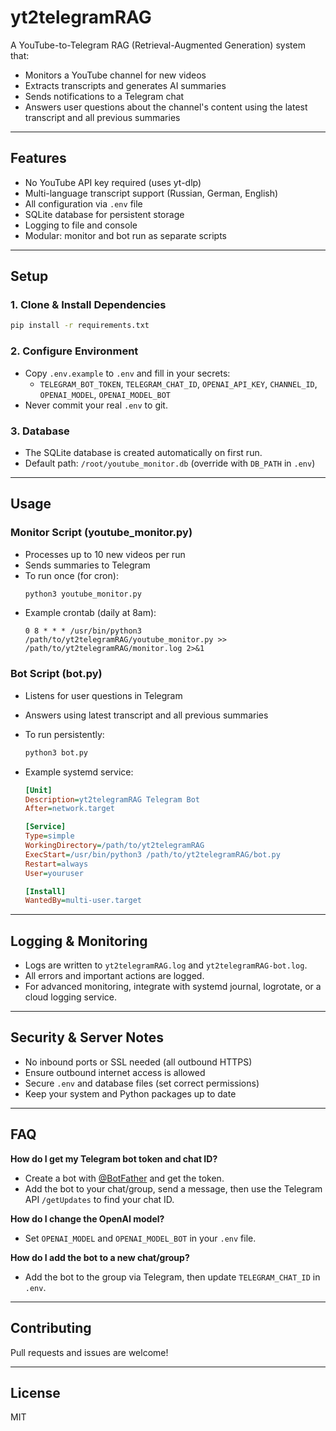 # yt2telegramRAG

A YouTube-to-Telegram RAG (Retrieval-Augmented Generation) system that:

- Monitors a YouTube channel for new videos
- Extracts transcripts and generates AI summaries
- Sends notifications to a Telegram chat
- Answers user questions about the channel's content using the latest transcript and all previous summaries

---

## Features

- No YouTube API key required (uses yt-dlp)
- Multi-language transcript support (Russian, German, English)
- All configuration via `.env` file
- SQLite database for persistent storage
- Logging to file and console
- Modular: monitor and bot run as separate scripts

---

## Setup

### 1. Clone & Install Dependencies

```bash
pip install -r requirements.txt
```

### 2. Configure Environment

- Copy `.env.example` to `.env` and fill in your secrets:
  - `TELEGRAM_BOT_TOKEN`, `TELEGRAM_CHAT_ID`, `OPENAI_API_KEY`, `CHANNEL_ID`, `OPENAI_MODEL`, `OPENAI_MODEL_BOT`
- Never commit your real `.env` to git.

### 3. Database

- The SQLite database is created automatically on first run.
- Default path: `/root/youtube_monitor.db` (override with `DB_PATH` in `.env`)

---

## Usage

### Monitor Script (youtube_monitor.py)

- Processes up to 10 new videos per run
- Sends summaries to Telegram
- To run once (for cron):
  ```bash
  python3 youtube_monitor.py
  ```
- Example crontab (daily at 8am):
  ```
  0 8 * * * /usr/bin/python3 /path/to/yt2telegramRAG/youtube_monitor.py >> /path/to/yt2telegramRAG/monitor.log 2>&1
  ```

### Bot Script (bot.py)

- Listens for user questions in Telegram
- Answers using latest transcript and all previous summaries
- To run persistently:
  ```bash
  python3 bot.py
  ```
- Example systemd service:

  ```ini
  [Unit]
  Description=yt2telegramRAG Telegram Bot
  After=network.target

  [Service]
  Type=simple
  WorkingDirectory=/path/to/yt2telegramRAG
  ExecStart=/usr/bin/python3 /path/to/yt2telegramRAG/bot.py
  Restart=always
  User=youruser

  [Install]
  WantedBy=multi-user.target
  ```

---

## Logging & Monitoring

- Logs are written to `yt2telegramRAG.log` and `yt2telegramRAG-bot.log`.
- All errors and important actions are logged.
- For advanced monitoring, integrate with systemd journal, logrotate, or a cloud logging service.

---

## Security & Server Notes

- No inbound ports or SSL needed (all outbound HTTPS)
- Ensure outbound internet access is allowed
- Secure `.env` and database files (set correct permissions)
- Keep your system and Python packages up to date

---

## FAQ

**How do I get my Telegram bot token and chat ID?**

- Create a bot with [@BotFather](https://t.me/BotFather) and get the token.
- Add the bot to your chat/group, send a message, then use the Telegram API `/getUpdates` to find your chat ID.

**How do I change the OpenAI model?**

- Set `OPENAI_MODEL` and `OPENAI_MODEL_BOT` in your `.env` file.

**How do I add the bot to a new chat/group?**

- Add the bot to the group via Telegram, then update `TELEGRAM_CHAT_ID` in `.env`.

---

## Contributing

Pull requests and issues are welcome!

---

## License

MIT
